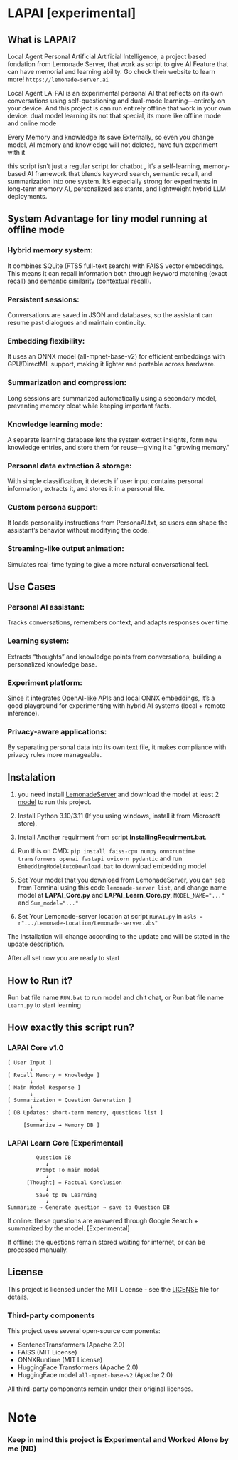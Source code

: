 # LAPAI [experimental]
## What is LAPAI?
Local Agent Personal Artificial Artificial Intelligence, a project based fondation from Lemonade Server, that work as script to give AI Feature that can have memorial and learning ability.
Go check their website to learn more! ```https://lemonade-server.ai```

Local Agent LA-PAI is an experimental personal AI that reflects on its own conversations using self-questioning and dual-mode learning—entirely on your device.
And this project is can run entirely offline that work in your own device. dual model learning its not that special, its more like offline mode and online mode

Every Memory and knowledge its save Externally, so even you change model, AI memory and knowledge will not deleted, have fun experiment with it

this script isn’t just a regular script for chatbot , it’s a self-learning, memory-based AI framework that blends keyword search, semantic recall, and summarization into one system. It’s especially strong for experiments in long-term memory AI, personalized assistants, and lightweight hybrid LLM deployments.


## System Advantage for tiny model running at offline mode

### Hybrid memory system:
It combines SQLite (FTS5 full-text search) with FAISS vector embeddings. This means it can recall information both through keyword matching (exact recall) and semantic similarity (contextual recall).

### Persistent sessions:
Conversations are saved in JSON and databases, so the assistant can resume past dialogues and maintain continuity.

### Embedding flexibility:
It uses an ONNX model (all-mpnet-base-v2) for efficient embeddings with GPU/DirectML support, making it lighter and portable across hardware.

### Summarization and compression:
Long sessions are summarized automatically using a secondary model, preventing memory bloat while keeping important facts.

### Knowledge learning mode:
A separate learning database lets the system extract insights, form new knowledge entries, and store them for reuse—giving it a "growing memory."

### Personal data extraction & storage:
With simple classification, it detects if user input contains personal information, extracts it, and stores it in a personal file.

### Custom persona support:
It loads personality instructions from PersonaAI.txt, so users can shape the assistant’s behavior without modifying the code.

### Streaming-like output animation:
Simulates real-time typing to give a more natural conversational feel.

## Use Cases

### Personal AI assistant:
Tracks conversations, remembers context, and adapts responses over time.

### Learning system:
Extracts “thoughts” and knowledge points from conversations, building a personalized knowledge base.

### Experiment platform:
Since it integrates OpenAI-like APIs and local ONNX embeddings, it’s a good playground for experimenting with hybrid AI systems (local + remote inference).

### Privacy-aware applications:
By separating personal data into its own text file, it makes compliance with privacy rules more manageable.




## Instalation
1. you need install [LemonadeServer](https://lemonade-server.ai/docs/server/) and download the model at least 2 [model](https://lemonade-server.ai/docs/server/server_models/) to run this project.

2. Install Python 3.10/3.11 (If you using windows, install it from Microsoft store).

3. Install Another requirment from script **InstallingRequirment.bat**.

4. Run this on CMD: ```pip install faiss-cpu numpy onnxruntime transformers openai fastapi uvicorn pydantic```
and run ```EmbeddingModelAutoDownload.bat``` to download embedding model

5. Set Your model that you download from LemonadeServer, you can see from Terminal using this code ```lemonade-server list```, and change name model at **LAPAI_Core.py** and **LAPAI_Learn_Core.py**,
   ```MODEL_NAME="..."``` and ```Sum_model="..."```

6. Set Your Lemonade-server location at script ```RunAI.py``` in ```asls = r".../Lemonade-Location/Lemonade-server.vbs"``` 

The Installation will change according to the update and will be stated in the update description.

After all set now you are ready to start

## How to Run it?
Run bat file name ```RUN.bat``` to run model and chit chat, or Run bat file name ```Learn.py``` to start learning

## How exactly this script run?

### LAPAI Core v1.0
```
[ User Input ]
       ↓
[ Recall Memory + Knowledge ]
       ↓
[ Main Model Response ]
       ↓
[ Summarization + Question Generation ]
       ↓
[ DB Updates: short-term memory, questions list ]
          ↘
     [Summarize → Memory DB ]
```

### LAPAI Learn Core [Experimental]
```
         Question DB
            ↓
         Prompt To main model
            ↓
      [Thought] = Factual Conclusion
            ↓
         Save tp DB Learning
            ↓
Summarize → Generate question → save to Question DB
```
If online: these questions are answered through Google Search + summarized by the model. [Experimental]

If offline: the questions remain stored waiting for internet, or can be processed manually.

## License
This project is licensed under the MIT License - see the [LICENSE](LICENSE) file for details.

### Third-party components
This project uses several open-source components:

- SentenceTransformers (Apache 2.0)
- FAISS (MIT License)
- ONNXRuntime (MIT License)
- HuggingFace Transformers (Apache 2.0)
- HuggingFace model `all-mpnet-base-v2` (Apache 2.0)

All third-party components remain under their original licenses.


# Note
### Keep in mind this project is Experimental and Worked Alone by me (ND)


